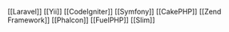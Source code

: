 [[Laravel]] [[Yii]] [[CodeIgniter]] [[Symfony]] [[CakePHP]] [[Zend Framework]] [[Phalcon]] [[FuelPHP]] [[Slim]]